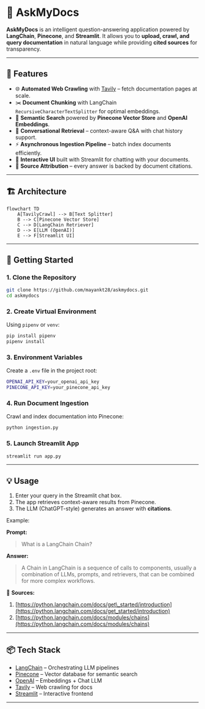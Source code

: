 # 🧊 AskMyDocs

**AskMyDocs** is an intelligent question-answering application powered by **LangChain**, **Pinecone**, and **Streamlit**.
It allows you to **upload, crawl, and query documentation** in natural language while providing **cited sources** for transparency.

---

## 🎯 Features

* 🌐 **Automated Web Crawling** with [Tavily](https://tavily.com) – fetch documentation pages at scale.
* ✂️ **Document Chunking** with LangChain `RecursiveCharacterTextSplitter` for optimal embeddings.
* 🧠 **Semantic Search** powered by **Pinecone Vector Store** and **OpenAI Embeddings**.
* 💬 **Conversational Retrieval** – context-aware Q\&A with chat history support.
* ⚡ **Asynchronous Ingestion Pipeline** – batch index documents efficiently.
* 🎨 **Interactive UI** built with Streamlit for chatting with your documents.
* 📑 **Source Attribution** – every answer is backed by document citations.

---

## 🏗️ Architecture  

```mermaid
flowchart TD
    A[TavilyCrawl] --> B[Text Splitter]
    B --> C[Pinecone Vector Store]
    C --> D[LangChain Retriever]
    D --> E[LLM (OpenAI)]
    E --> F[Streamlit UI]

```

---

## 🚀 Getting Started

### 1. Clone the Repository

```bash
git clone https://github.com/mayankt28/askmydocs.git
cd askmydocs
```

### 2. Create Virtual Environment

Using `pipenv` or `venv`:

```bash
pip install pipenv
pipenv install
```

### 3. Environment Variables

Create a `.env` file in the project root:

```bash
OPENAI_API_KEY=your_openai_api_key
PINECONE_API_KEY=your_pinecone_api_key
```

### 4. Run Document Ingestion

Crawl and index documentation into Pinecone:

```bash
python ingestion.py
```

### 5. Launch Streamlit App

```bash
streamlit run app.py
```

---

## 💡 Usage

1. Enter your query in the Streamlit chat box.
2. The app retrieves context-aware results from Pinecone.
3. The LLM (ChatGPT-style) generates an answer with **citations**.

Example:

**Prompt:**

> What is a LangChain Chain?

**Answer:**

> A Chain in LangChain is a sequence of calls to components, usually a combination of LLMs, prompts, and retrievers, that can be combined for more complex workflows.

📌 **Sources:**

1. [https://python.langchain.com/docs/get\_started/introduction](https://python.langchain.com/docs/get_started/introduction)
2. [https://python.langchain.com/docs/modules/chains](https://python.langchain.com/docs/modules/chains)

---

## 📦 Tech Stack

* [LangChain](https://github.com/langchain-ai/langchain) – Orchestrating LLM pipelines
* [Pinecone](https://www.pinecone.io) – Vector database for semantic search
* [OpenAI](https://platform.openai.com/) – Embeddings + Chat LLM
* [Tavily](https://tavily.com) – Web crawling for docs
* [Streamlit](https://streamlit.io) – Interactive frontend

---
